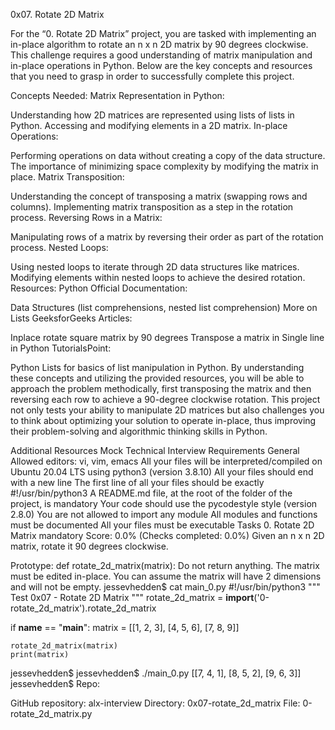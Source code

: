 0x07. Rotate 2D Matrix

For the “0. Rotate 2D Matrix” project, you are tasked with implementing an in-place algorithm to rotate an n x n 2D matrix by 90 degrees clockwise. This challenge requires a good understanding of matrix manipulation and in-place operations in Python. Below are the key concepts and resources that you need to grasp in order to successfully complete this project.

Concepts Needed:
Matrix Representation in Python:

Understanding how 2D matrices are represented using lists of lists in Python.
Accessing and modifying elements in a 2D matrix.
In-place Operations:

Performing operations on data without creating a copy of the data structure.
The importance of minimizing space complexity by modifying the matrix in place.
Matrix Transposition:

Understanding the concept of transposing a matrix (swapping rows and columns).
Implementing matrix transposition as a step in the rotation process.
Reversing Rows in a Matrix:

Manipulating rows of a matrix by reversing their order as part of the rotation process.
Nested Loops:

Using nested loops to iterate through 2D data structures like matrices.
Modifying elements within nested loops to achieve the desired rotation.
Resources:
Python Official Documentation:

Data Structures (list comprehensions, nested list comprehension)
More on Lists
GeeksforGeeks Articles:

Inplace rotate square matrix by 90 degrees
Transpose a matrix in Single line in Python
TutorialsPoint:

Python Lists for basics of list manipulation in Python.
By understanding these concepts and utilizing the provided resources, you will be able to approach the problem methodically, first transposing the matrix and then reversing each row to achieve a 90-degree clockwise rotation. This project not only tests your ability to manipulate 2D matrices but also challenges you to think about optimizing your solution to operate in-place, thus improving their problem-solving and algorithmic thinking skills in Python.

Additional Resources
Mock Technical Interview
Requirements
General
Allowed editors: vi, vim, emacs
All your files will be interpreted/compiled on Ubuntu 20.04 LTS using python3 (version 3.8.10)
All your files should end with a new line
The first line of all your files should be exactly #!/usr/bin/python3
A README.md file, at the root of the folder of the project, is mandatory
Your code should use the pycodestyle style (version 2.8.0)
You are not allowed to import any module
All modules and functions must be documented
All your files must be executable
Tasks
0. Rotate 2D Matrix
mandatory
Score: 0.0% (Checks completed: 0.0%)
Given an n x n 2D matrix, rotate it 90 degrees clockwise.

Prototype: def rotate_2d_matrix(matrix):
Do not return anything. The matrix must be edited in-place.
You can assume the matrix will have 2 dimensions and will not be empty.
jessevhedden$ cat main_0.py
#!/usr/bin/python3
"""
Test 0x07 - Rotate 2D Matrix
"""
rotate_2d_matrix = __import__('0-rotate_2d_matrix').rotate_2d_matrix

if __name__ == "__main__":
    matrix = [[1, 2, 3],
              [4, 5, 6],
              [7, 8, 9]]

    rotate_2d_matrix(matrix)
    print(matrix)

jessevhedden$
jessevhedden$ ./main_0.py
[[7, 4, 1],
[8, 5, 2],
[9, 6, 3]]
jessevhedden$
Repo:

GitHub repository: alx-interview
Directory: 0x07-rotate_2d_matrix
File: 0-rotate_2d_matrix.py
